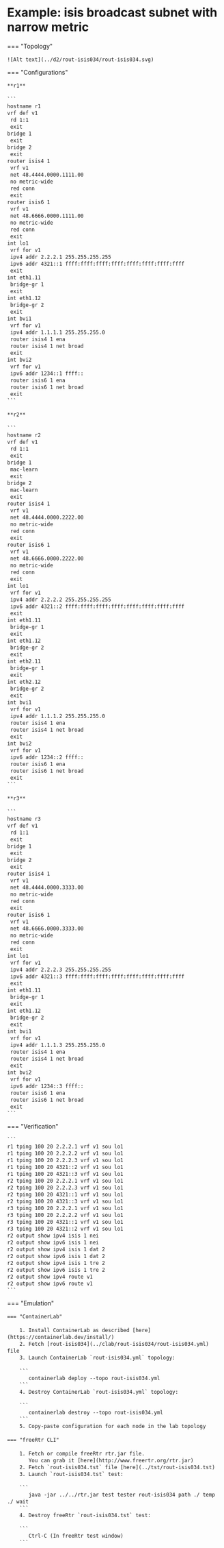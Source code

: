 # Example: isis broadcast subnet with narrow metric

=== "Topology"

    ![Alt text](../d2/rout-isis034/rout-isis034.svg)

=== "Configurations"

    **r1**

    ```
    hostname r1
    vrf def v1
     rd 1:1
     exit
    bridge 1
     exit
    bridge 2
     exit
    router isis4 1
     vrf v1
     net 48.4444.0000.1111.00
     no metric-wide
     red conn
     exit
    router isis6 1
     vrf v1
     net 48.6666.0000.1111.00
     no metric-wide
     red conn
     exit
    int lo1
     vrf for v1
     ipv4 addr 2.2.2.1 255.255.255.255
     ipv6 addr 4321::1 ffff:ffff:ffff:ffff:ffff:ffff:ffff:ffff
     exit
    int eth1.11
     bridge-gr 1
     exit
    int eth1.12
     bridge-gr 2
     exit
    int bvi1
     vrf for v1
     ipv4 addr 1.1.1.1 255.255.255.0
     router isis4 1 ena
     router isis4 1 net broad
     exit
    int bvi2
     vrf for v1
     ipv6 addr 1234::1 ffff::
     router isis6 1 ena
     router isis6 1 net broad
     exit
    ```

    **r2**

    ```
    hostname r2
    vrf def v1
     rd 1:1
     exit
    bridge 1
     mac-learn
     exit
    bridge 2
     mac-learn
     exit
    router isis4 1
     vrf v1
     net 48.4444.0000.2222.00
     no metric-wide
     red conn
     exit
    router isis6 1
     vrf v1
     net 48.6666.0000.2222.00
     no metric-wide
     red conn
     exit
    int lo1
     vrf for v1
     ipv4 addr 2.2.2.2 255.255.255.255
     ipv6 addr 4321::2 ffff:ffff:ffff:ffff:ffff:ffff:ffff:ffff
     exit
    int eth1.11
     bridge-gr 1
     exit
    int eth1.12
     bridge-gr 2
     exit
    int eth2.11
     bridge-gr 1
     exit
    int eth2.12
     bridge-gr 2
     exit
    int bvi1
     vrf for v1
     ipv4 addr 1.1.1.2 255.255.255.0
     router isis4 1 ena
     router isis4 1 net broad
     exit
    int bvi2
     vrf for v1
     ipv6 addr 1234::2 ffff::
     router isis6 1 ena
     router isis6 1 net broad
     exit
    ```

    **r3**

    ```
    hostname r3
    vrf def v1
     rd 1:1
     exit
    bridge 1
     exit
    bridge 2
     exit
    router isis4 1
     vrf v1
     net 48.4444.0000.3333.00
     no metric-wide
     red conn
     exit
    router isis6 1
     vrf v1
     net 48.6666.0000.3333.00
     no metric-wide
     red conn
     exit
    int lo1
     vrf for v1
     ipv4 addr 2.2.2.3 255.255.255.255
     ipv6 addr 4321::3 ffff:ffff:ffff:ffff:ffff:ffff:ffff:ffff
     exit
    int eth1.11
     bridge-gr 1
     exit
    int eth1.12
     bridge-gr 2
     exit
    int bvi1
     vrf for v1
     ipv4 addr 1.1.1.3 255.255.255.0
     router isis4 1 ena
     router isis4 1 net broad
     exit
    int bvi2
     vrf for v1
     ipv6 addr 1234::3 ffff::
     router isis6 1 ena
     router isis6 1 net broad
     exit
    ```

=== "Verification"

    ```
    r1 tping 100 20 2.2.2.1 vrf v1 sou lo1
    r1 tping 100 20 2.2.2.2 vrf v1 sou lo1
    r1 tping 100 20 2.2.2.3 vrf v1 sou lo1
    r1 tping 100 20 4321::2 vrf v1 sou lo1
    r1 tping 100 20 4321::3 vrf v1 sou lo1
    r2 tping 100 20 2.2.2.1 vrf v1 sou lo1
    r2 tping 100 20 2.2.2.3 vrf v1 sou lo1
    r2 tping 100 20 4321::1 vrf v1 sou lo1
    r2 tping 100 20 4321::3 vrf v1 sou lo1
    r3 tping 100 20 2.2.2.1 vrf v1 sou lo1
    r3 tping 100 20 2.2.2.2 vrf v1 sou lo1
    r3 tping 100 20 4321::1 vrf v1 sou lo1
    r3 tping 100 20 4321::2 vrf v1 sou lo1
    r2 output show ipv4 isis 1 nei
    r2 output show ipv6 isis 1 nei
    r2 output show ipv4 isis 1 dat 2
    r2 output show ipv6 isis 1 dat 2
    r2 output show ipv4 isis 1 tre 2
    r2 output show ipv6 isis 1 tre 2
    r2 output show ipv4 route v1
    r2 output show ipv6 route v1
    ```

=== "Emulation"

    === "ContainerLab"

        1. Install ContainerLab as described [here](https://containerlab.dev/install/)  
        2. Fetch [rout-isis034](../clab/rout-isis034/rout-isis034.yml) file  
        3. Launch ContainerLab `rout-isis034.yml` topology:  

        ```
           containerlab deploy --topo rout-isis034.yml  
        ```
        4. Destroy ContainerLab `rout-isis034.yml` topology:  

        ```
           containerlab destroy --topo rout-isis034.yml  
        ```
        5. Copy-paste configuration for each node in the lab topology

    === "freeRtr CLI"

        1. Fetch or compile freeRtr rtr.jar file.  
           You can grab it [here](http://www.freertr.org/rtr.jar)  
        2. Fetch `rout-isis034.tst` file [here](../tst/rout-isis034.tst)  
        3. Launch `rout-isis034.tst` test:  

        ```
           java -jar ../../rtr.jar test tester rout-isis034 path ./ temp ./ wait
        ```
        4. Destroy freeRtr `rout-isis034.tst` test:  

        ```
           Ctrl-C (In freeRtr test window)
        ```

